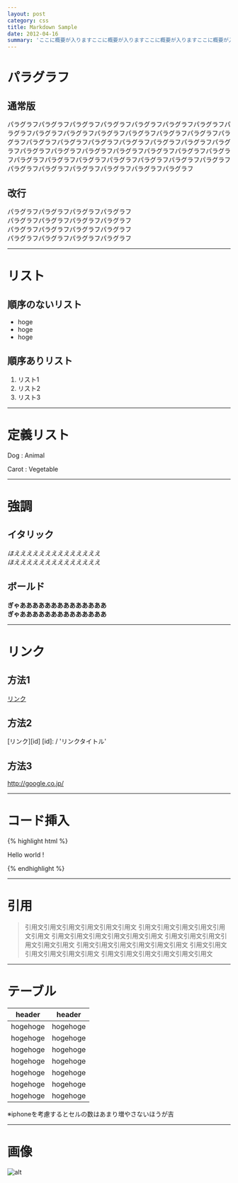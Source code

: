 ```yaml
---
layout: post
category: css
title: Markdown Sample
date: 2012-04-16
summary: 'ここに概要が入りますここに概要が入りますここに概要が入りますここに概要が入りますここに概要が入りますここに概要が入りますここに概要が入りますここに概要が入りますここに概要が入りますここに概要が入りますここに概要が入りますここに概要が入りますここに概要が入りますここに概要が入りますここに概要が入りますここに概要が入ります'
---
```


# パラグラフ

## 通常版

パラグラフパラグラフパラグラフパラグラフパラグラフパラグラフパラグラフパラグラフパラグラフパラグラフパラグラフパラグラフパラグラフパラグラフパラグラフパラグラフパラグラフパラグラフパラグラフパラグラフパラグラフパラグラフパラグラフパラグラフパラグラフパラグラフパラグラフパラグラフパラグラフパラグラフパラグラフパラグラフパラグラフパラグラフパラグラフパラグラフパラグラフパラグラフパラグラフパラグラフパラグラフパラグラフ

## 改行

パラグラフパラグラフパラグラフパラグラフ  
パラグラフパラグラフパラグラフパラグラフ  
パラグラフパラグラフパラグラフパラグラフ  
パラグラフパラグラフパラグラフパラグラフ

---

# リスト

## 順序のないリスト

* hoge
* hoge
* hoge

## 順序ありリスト

1. リスト1
2. リスト2
3. リスト3

---

# 定義リスト

Dog
: Animal

Carot
: Vegetable

---

# 強調

## イタリック

*ほええええええええええええええ*  
_ほええええええええええええええ_

## ボールド

**ぎゃああああああああああああああ**  
__ぎゃああああああああああああああ__

---

# リンク

## 方法1

[リンク](/ 'リンクタイトル')

## 方法2

[リンク][id]
[id]: / 'リンクタイトル'

## 方法3

<http://google.co.jp/>

---

# コード挿入

{% highlight html %}
<html>
	<head>
		<meta charset="utf-8">
	</head>
	<body>
		<p>Hello world !</p>
	</body>
</html>
{% endhighlight %}

---

# 引用

> 引用文引用文引用文引用文引用文引用文
> 引用文引用文引用文引用文引用文引用文
> 引用文引用文引用文引用文引用文引用文
> 引用文引用文引用文引用文引用文引用文
> 引用文引用文引用文引用文引用文引用文
> 引用文引用文引用文引用文引用文引用文
> 引用文引用文引用文引用文引用文引用文

---

# テーブル

| header | header |
| ------ | ------ |
| hogehoge | hogehoge |
| hogehoge | hogehoge |
| hogehoge | hogehoge |
| hogehoge | hogehoge |
| hogehoge | hogehoge |
| hogehoge | hogehoge |
| hogehoge | hogehoge |

※iphoneを考慮するとセルの数はあまり増やさないほうが吉

---

# 画像

![alt](http://placekitten.com/500/300 'title')
